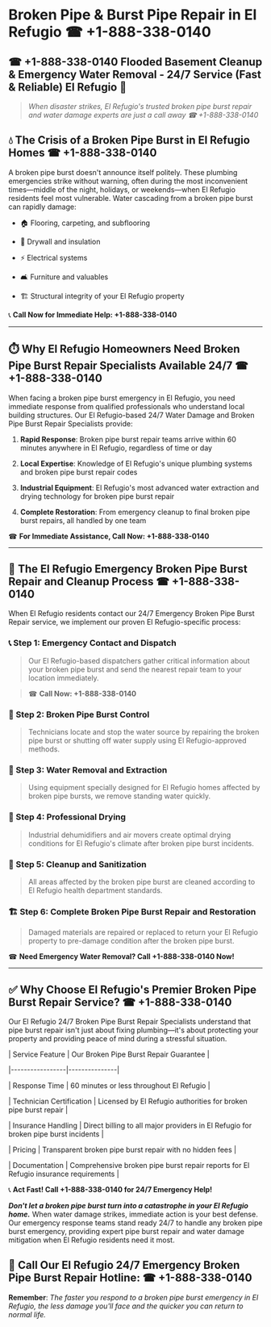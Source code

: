 # Broken Pipe & Burst Pipe Repair in El Refugio ☎ +1-888-338-0140  
## ☎ +1-888-338-0140 Flooded Basement Cleanup & Emergency Water Removal - 24/7 Service (Fast & Reliable) El Refugio 🚨  

> *When disaster strikes, El Refugio's trusted broken pipe burst repair and water damage experts are just a call away ☎ +1-888-338-0140*  

## 💧 The Crisis of a Broken Pipe Burst in El Refugio Homes ☎ +1-888-338-0140  

A broken pipe burst doesn't announce itself politely. These plumbing emergencies strike without warning, often during the most inconvenient times—middle of the night, holidays, or weekends—when El Refugio residents feel most vulnerable. Water cascading from a broken pipe burst can rapidly damage:  

* 🏠 Flooring, carpeting, and subflooring  
* 🧱 Drywall and insulation  
* ⚡ Electrical systems  
* 🛋️ Furniture and valuables  
* 🏗️ Structural integrity of your El Refugio property  

📞 **Call Now for Immediate Help: +1-888-338-0140**  

---  

## ⏱️ Why El Refugio Homeowners Need Broken Pipe Burst Repair Specialists Available 24/7 ☎ +1-888-338-0140  

When facing a broken pipe burst emergency in El Refugio, you need immediate response from qualified professionals who understand local building structures. Our El Refugio-based 24/7 Water Damage and Broken Pipe Burst Repair Specialists provide:  

1. **Rapid Response**: Broken pipe burst repair teams arrive within 60 minutes anywhere in El Refugio, regardless of time or day  
2. **Local Expertise**: Knowledge of El Refugio's unique plumbing systems and broken pipe burst repair codes  
3. **Industrial Equipment**: El Refugio's most advanced water extraction and drying technology for broken pipe burst repair  
4. **Complete Restoration**: From emergency cleanup to final broken pipe burst repairs, all handled by one team  

☎ **For Immediate Assistance, Call Now: +1-888-338-0140**  

---  

## 🔧 The El Refugio Emergency Broken Pipe Burst Repair and Cleanup Process ☎ +1-888-338-0140  

When El Refugio residents contact our 24/7 Emergency Broken Pipe Burst Repair service, we implement our proven El Refugio-specific process:  

### 📞 Step 1: Emergency Contact and Dispatch  
> Our El Refugio-based dispatchers gather critical information about your broken pipe burst and send the nearest repair team to your location immediately.  
> ☎ **Call Now: +1-888-338-0140**  

### 🚿 Step 2: Broken Pipe Burst Control  
> Technicians locate and stop the water source by repairing the broken pipe burst or shutting off water supply using El Refugio-approved methods.  

### 🌊 Step 3: Water Removal and Extraction  
> Using equipment specially designed for El Refugio homes affected by broken pipe bursts, we remove standing water quickly.  

### 💨 Step 4: Professional Drying  
> Industrial dehumidifiers and air movers create optimal drying conditions for El Refugio's climate after broken pipe burst incidents.  

### 🧼 Step 5: Cleanup and Sanitization  
> All areas affected by the broken pipe burst are cleaned according to El Refugio health department standards.  

### 🏗️ Step 6: Complete Broken Pipe Burst Repair and Restoration  
> Damaged materials are repaired or replaced to return your El Refugio property to pre-damage condition after the broken pipe burst.  

☎ **Need Emergency Water Removal? Call +1-888-338-0140 Now!**  

---  

## ✅ Why Choose El Refugio's Premier Broken Pipe Burst Repair Service? ☎ +1-888-338-0140  

Our El Refugio 24/7 Broken Pipe Burst Repair Specialists understand that pipe burst repair isn't just about fixing plumbing—it's about protecting your property and providing peace of mind during a stressful situation.  

| Service Feature | Our Broken Pipe Burst Repair Guarantee |  
|-----------------|---------------|  
| Response Time | 60 minutes or less throughout El Refugio |  
| Technician Certification | Licensed by El Refugio authorities for broken pipe burst repair |  
| Insurance Handling | Direct billing to all major providers in El Refugio for broken pipe burst incidents |  
| Pricing | Transparent broken pipe burst repair with no hidden fees |  
| Documentation | Comprehensive broken pipe burst repair reports for El Refugio insurance requirements |  

📞 **Act Fast! Call +1-888-338-0140 for 24/7 Emergency Help!**  

***Don't let a broken pipe burst turn into a catastrophe in your El Refugio home.*** When water damage strikes, immediate action is your best defense. Our emergency response teams stand ready 24/7 to handle any broken pipe burst emergency, providing expert pipe burst repair and water damage mitigation when El Refugio residents need it most.  

## 📱 Call Our El Refugio 24/7 Emergency Broken Pipe Burst Repair Hotline: ☎ +1-888-338-0140  

**Remember**: *The faster you respond to a broken pipe burst emergency in El Refugio, the less damage you'll face and the quicker you can return to normal life.*